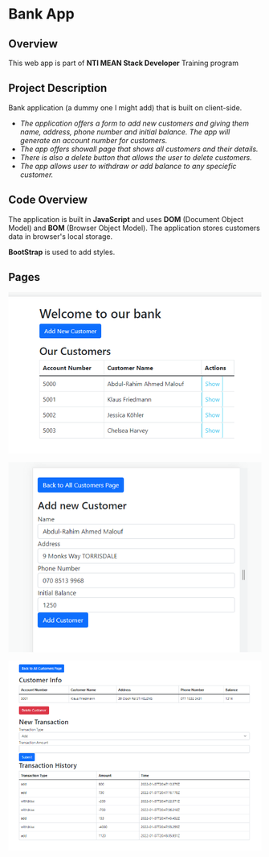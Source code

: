 # Bank App

## Overview

This web app is part of **NTI MEAN Stack Developer** Training program

## Project Description

Bank application (a dummy one I might add) that is built on client-side. 

- *The application offers a form to add new customers and giving them name, address, phone number and initial balance. The app will generate an account number for customers.*
- *The app offers showall page that shows all customers and their details.*
- *There is also a delete button that allows the user to delete customers.*
- *The app allows user to withdraw or add balance to any speciefic customer.*

## Code Overview

The application is built in **JavaScript** and uses **DOM** (Document Object Model) and **BOM** (Browser Object Model). The application stores customers data in browser's local storage.

**BootStrap** is used to add styles.

## Pages

![Showing all customers](https://github.com/alwaleedibrahim/NTI-task-bank/blob/master/images/all.png?raw=true)

![Add customer](https://github.com/alwaleedibrahim/NTI-task-bank/blob/master/images/add.png?raw=true)

![Showing single customer](https://github.com/alwaleedibrahim/NTI-task-bank/blob/master/images/single.png?raw=true)
